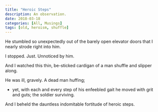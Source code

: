 ```yaml
---
title: "Heroic Steps"
description: An observation.
date: 2018-03-18
categories: [All, Musings]
tags: [old, heroism, shuffle]
---
```


He stumbled so unexpectedly out of the barely open elevator doors that I nearly strode right into him.

I stopped. Just. Unnoticed by him.

And I watched this thin, be-sticked cardigan of a man shuffle and slipper along. 

He was ill, gravely. A dead man huffing; 
 - yet, with each and every step of his enfeebled gait 
     he moved with grit and guts;
       the soldier surviving. 

And I beheld the dauntless indomitable fortitude of heroic steps.
